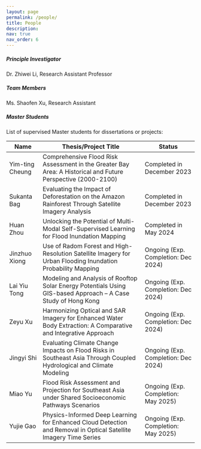 ```yaml
---
layout: page
permalink: /people/
title: People
description: 
nav: true
nav_order: 6
---
```


##### **Principle Investigator**

Dr. Zhiwei Li, Research Assistant Professor



##### **Team Members**

Ms. Shaofen Xu, Research Assistant



##### **Master Students**

List of supervised Master students for dissertations or projects:

| Name            | Thesis/Project Title                                         | Status                               |
| --------------- | ------------------------------------------------------------ | ------------------------------------ |
| Yim-ting Cheung | Comprehensive Flood Risk Assessment in the Greater Bay Area: A Historical and Future Perspective (2000-2100) | Completed in December 2023           |
| Sukanta Bag     | Evaluating the Impact of Deforestation on the Amazon Rainforest Through Satellite Imagery Analysis | Completed in December 2023           |
| Huan Zhou       | Unlocking the Potential of Multi-Modal Self-Supervised Learning for Flood Inundation Mapping | Completed in May 2024                |
| Jinzhuo Xiong   | Use of Radom Forest and High-Resolution Satellite Imagery for Urban Flooding Inundation Probability Mapping | Ongoing (Exp. Completion: Dec 2024)  |
| Lai Yiu Tong    | Modeling and Analysis of Rooftop Solar Energy Potentials Using GIS-based Approach – A Case Study of Hong Kong | Ongoing (Exp. Completion: Dec 2024)  |
| Zeyu Xu         | Harmonizing Optical and SAR Imagery for Enhanced Water Body Extraction: A Comparative and Integrative Approach | Ongoing (Exp. Completion: Dec 2024)  |
| Jingyi Shi      | Evaluating Climate Change Impacts on Flood Risks in Southeast Asia Through Coupled Hydrological and Climate Modeling | Ongoing (Exp. Completion: Dec 2024)  |
| Miao Yu         | Flood Risk Assessment and Projection for Southeast Asia under Shared Socioeconomic Pathways Scenarios | Ongoing  (Exp. Completion: May 2025) |
| Yujie Gao       | Physics-Informed Deep Learning for Enhanced Cloud Detection and Removal in Optical Satellite Imagery Time Series | Ongoing (Exp. Completion: May 2025)  |


